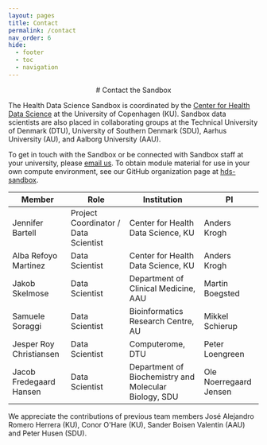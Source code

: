 ```yaml
---
layout: pages
title: Contact
permalink: /contact
nav_order: 6
hide:
  - footer
  - toc
  - navigation
---
```


<center>
# Contact the Sandbox
</center>

The Health Data Science Sandbox is coordinated by the [Center for Health Data Science](https://heads.ku.dk/)
at the University of Copenhagen (KU).  Sandbox data scientists are also placed in collaborating groups at
the Technical University of Denmark (DTU), University of Southern Denmark (SDU), Aarhus University (AU),
and Aalborg University (AAU).

To get in touch with the Sandbox or be connected with Sandbox staff at your university,
please [email us](mailto:nhds_sandbox@sund.ku.dk). To obtain module material for use in your
own compute environment, see our GitHub organization page
at [hds-sandbox](https://github.com/hds-sandbox/).

| Member                        | Role                                 | Institution                        | PI                                 |
|-------------------------------|--------------------------------------|------------------------------------|------------------------------------|
| Jennifer Bartell              | Project Coordinator / Data Scientist | Center for Health Data Science, KU |Anders Krogh                        |
| Alba Refoyo Martinez          | Data Scientist                       | Center for Health Data Science, KU |Anders Krogh                        |
| Jakob Skelmose                | Data Scientist                       | Department of Clinical Medicine, AAU|Martin Boegsted                    |
| Samuele Soraggi               | Data Scientist                       | Bioinformatics Research Centre, AU |Mikkel Schierup                     |
| Jesper Roy Christiansen       | Data Scientist                       | Computerome, DTU                   |Peter Loengreen                     |
| Jacob Fredegaard Hansen       | Data Scientist                       | Department of Biochemistry and Molecular Biology, SDU|Ole Noerregaard Jensen|


We appreciate the contributions of previous team members José Alejandro Romero Herrera (KU), Conor O'Hare (KU), Sander Boisen Valentin (AAU) and Peter Husen (SDU).
